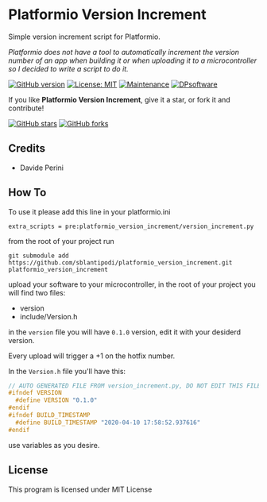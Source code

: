 # Platformio Version Increment
Simple version increment script for Platformio.  
  
_Platformio does not have a tool to automatically increment the version number of an app when building it or when uploading it to a microcontroller so I decided to write a script to do it._

[![GitHub version](https://img.shields.io/github/v/release/sblantipodi/platformio_version_increment.svg)](https://img.shields.io/github/v/release/sblantipodi/platformio_version_increment.svg)
[![License: MIT](https://img.shields.io/badge/License-MIT-yellow.svg)](https://opensource.org/licenses/MIT)
[![Maintenance](https://img.shields.io/badge/Maintained%3F-yes-green.svg)](https://GitHub.com/sblantipodi/platformio_version_increment/graphs/commit-activity)
[![DPsoftware](https://img.shields.io/static/v1?label=DP&message=Software&color=orange)](https://www.dpsoftware.org)

If you like **Platformio Version Increment**, give it a star, or fork it and contribute!

[![GitHub stars](https://img.shields.io/github/stars/sblantipodi/platformio_version_increment.svg?style=social&label=Star)](https://github.com/sblantipodi/platformio_version_increment/stargazers)
[![GitHub forks](https://img.shields.io/github/forks/sblantipodi/platformio_version_increment.svg?style=social&label=Fork)](https://github.com/sblantipodi/platformio_version_increment/network)

## Credits
- Davide Perini

## How To
To use it please add this line in your platformio.ini
```
extra_scripts = pre:platformio_version_increment/version_increment.py
```

from the root of your project run
```
git submodule add https://github.com/sblantipodi/platformio_version_increment.git platformio_version_increment
```

upload your software to your microcontroller, in the root of your project you will find two files:
- version
- include/Version.h 

in the `version` file you will have `0.1.0` version, edit it with your desiderd version.

Every upload will trigger a +1 on the hotfix number.

In the `Version.h` file you'll have this:
```c++
// AUTO GENERATED FILE FROM version_increment.py, DO NOT EDIT THIS FILE
#ifndef VERSION
  #define VERSION "0.1.0"
#endif
#ifndef BUILD_TIMESTAMP
  #define BUILD_TIMESTAMP "2020-04-10 17:58:52.937616"
#endif
```    
use variables as you desire.

## License
This program is licensed under MIT License
